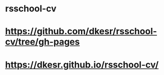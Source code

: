 # rsschool-cv
# https://github.com/dkesr/rsschool-cv/tree/gh-pages
# https://dkesr.github.io/rsschool-cv/
